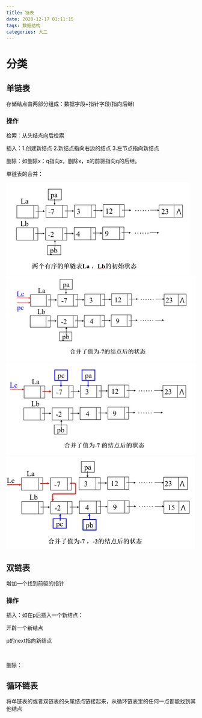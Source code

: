 ```yaml
---
title: 链表
date: 2020-12-17 01:11:15
tags: 数据结构
categories: 大二
---
```


# 分类

## 单链表

存储结点由两部分组成：数据字段+指针字段(指向后继)

### 操作

检索：从头结点向后检索

插入：1.创建新结点 2.新结点指向右边的结点 3.左节点指向新结点

删除：如删除x：q指向x，删除x，x的前驱指向q的后继。

单链表的合并：

<img src="%E9%93%BE%E8%A1%A8/1.PNG" style="zoom:50%;" />

<img src="%E9%93%BE%E8%A1%A8/2.PNG" style="zoom:50%;" />

<img src="%E9%93%BE%E8%A1%A8/3.PNG" style="zoom:50%;" />

<img src="%E9%93%BE%E8%A1%A8/4.PNG" style="zoom:50%;" />

## 双链表

增加一个找到前驱的指针

### 操作

插入：如在p后插入一个新结点：

开辟一个新结点

p的next指向新结点

​           

删除：



## 循环链表

将单链表的或者双链表的头尾结点链接起来，从循环链表里的任何一点都能找到其他结点